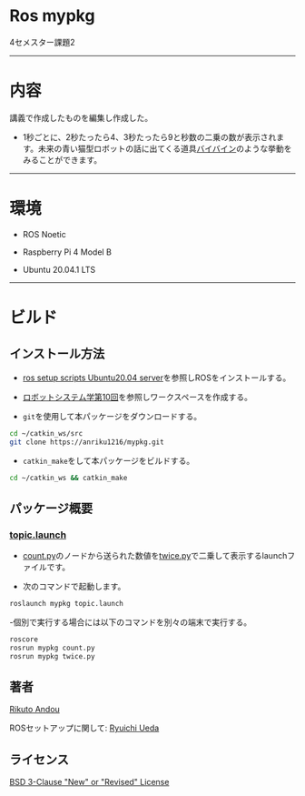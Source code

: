 # Ros mypkg

4セメスター課題2

---

# 内容

講義で作成したものを編集し作成した。

- 1秒ごとに、2秒たったら4、3秒たったら9と秒数の二乗の数が表示されます。未来の青い猫型ロボットの話に出てくる道具[バイバイン](https://github.com/anriku1216/myled/blob/main/myled/baibain.c)のような挙動をみることができます。

---
# 環境

- ROS Noetic

- Raspberry Pi 4 Model B

- Ubuntu 20.04.1 LTS

---

# ビルド

## インストール方法

- [ros setup scripts Ubuntu20.04 server](http://github.com/ryuichiueda/ros_setup_scripts_Ubuntu20.04_server)を参照しROSをインストールする。

- [ロボットシステム学第10回](http://ryuichiueda.github.io/robosys2020/lesson10_ros.html#/)を参照しワークスペースを作成する。

- `git`を使用して本パッケージをダウンロードする。

```bash
cd ~/catkin_ws/src
git clone https://anriku1216/mypkg.git
```
- `catkin_make`をして本パッケージをビルドする。

```bash
cd ~/catkin_ws && catkin_make
```

## パッケージ概要

### [topic.launch](http://github.com/anriku1216/mypkg/blob/main/launch/topic.launch)

- [count.py](https://github.com/anriku1216/mypkg/blob/main/scripts/count.py)のノードから送られた数値を[twice.py](https://github.com/anriku1216/mypkg/blob/main/scripts/twice.py)で二乗して表示するlaunchファイルです。

- 次のコマンドで起動します。

```bash
roslaunch mypkg topic.launch
```

-個別で実行する場合には以下のコマンドを別々の端末で実行する。

```bash
roscore
rosrun mypkg count.py
rosrun mypkg twice.py
```

## 著者

[Rikuto Andou](http://github.com/anriku1216)

ROSセットアップに関して:
[Ryuichi Ueda](http://github.com/ryuichiueda)

## ライセンス

[BSD 3-Clause "New" or "Revised" License](http://github.com/anriku1216/mypkg/blob/main/LICENSE)
